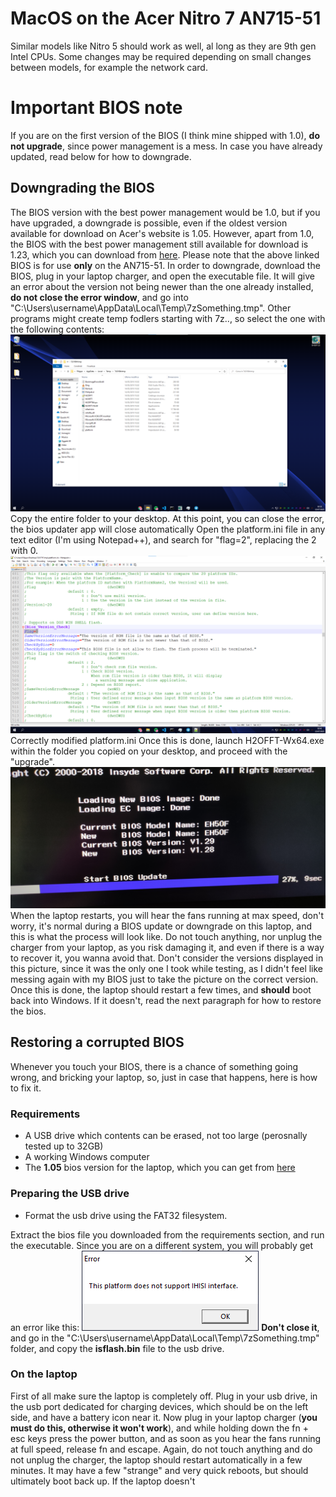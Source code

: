 # MacOS on the Acer Nitro 7 AN715-51
Similar models like Nitro 5 should work as well, al long as they are 9th gen Intel CPUs. Some changes may be required depending on small changes between models, for example the network card.
# Important BIOS note
If you are on the first version of the BIOS (I think mine shipped with 1.0), **do not upgrade**, since power management is a mess. In case you have already updated, read below for how to downgrade. 
## Downgrading the  BIOS
The BIOS version with the best power management would be 1.0, but if you have upgraded, a downgrade is possible, even if the oldest version available for download on Acer's website is 1.05.
However, apart from 1.0, the BIOS with the best power management still available for download is 1.23, which you can download from [here](https://global-download.acer.com/GDFiles/BIOS/BIOS/BIOS_Acer_1.23_A_A.zip?acerid=637091329613704278&Step1=NOTEBOOK&Step2=NITRO&Step3=NITRO%20AN715-51&OS=ALL&LC=it&BC=ACER&SC=EMEA_17). Please note that the above linked BIOS is for use **only** on the AN715-51. In order to downgrade, download the BIOS, plug in your laptop charger, and open the executable file. It will give an error about the version not being newer than the one already installed, **do not close the error window**, and go into "C:\Users\username\AppData\Local\Temp\7zSomething.tmp". Other programs might create temp fodlers starting with 7z.., so select the one with the following contents:
![Correct folder content screenshot](mdResources/tempfolder.png)
Copy the entire folder to your desktop. At this point, you can close the error, the bios updater app will close automatically
Open the platform.ini file in any text editor (I'm using Notepad++), and search for "flag=2", replacing the 2 with 0.
![Modified platform.ini](mdResources/platformini_correct.png)
Correctly modified platform.ini
Once this is done, launch H2OFFT-Wx64.exe within the folder you copied on your desktop, and proceed with the "upgrade".
![This is what the downgrade will look like](mdResources/downgrading.jpg)
When the laptop restarts, you will hear the fans running at max speed, don't worry, it's normal during a BIOS update or downgrade on this laptop, and this is what the process will look like. Do not touch anything, nor unplug the charger from your laptop, as you risk damaging it, and even if there is a way to recover it, you wanna avoid that.
Don't consider the versions displayed in this picture, since it was the only one I took while testing, as I didn't feel like messing again with my BIOS just to take the picture on the correct version.
Once this is done, the laptop should restart a few times, and **should** boot back into Windows.
If it doesn't, read the next paragraph for how to restore the bios.
## Restoring a corrupted BIOS
Whenever you touch your BIOS, there is a chance of something going wrong, and bricking your laptop, so, just in case that happens, here is how to fix it.
### Requirements
- A USB drive which contents can be erased, not too large (perosnally tested up to 32GB)
- A working Windows computer
- The **1.05** bios version for the laptop, which you can get from [here](https://global-download.acer.com/GDFiles/BIOS/BIOS/BIOS_Acer_1.05_A_A.zip?acerid=636965096230164725&Step1=NOTEBOOK&Step2=NITRO&Step3=NITRO%20AN715-51&OS=ALL&LC=it&BC=ACER&SC=EMEA_17)

### Preparing the USB drive
- Format the usb drive using the FAT32 filesystem.

Extract the bios file you downloaded from the requirements section, and run the executable. Since you are on a different system, you will probably get an error like this:
![Error message](mdResources/platformerror.png)
**Don't close it**, and go in the "C:\Users\username\AppData\Local\Temp\7zSomething.tmp" folder, and copy the **isflash.bin** file to the usb drive.
### On the laptop
First of all make sure the laptop is completely off. Plug in your usb drive, in the usb port dedicated for charging devices, which should be on the left side, and have a battery icon near it. Now plug in your laptop charger (**you must do this, otherwise it won't work**), and while holding down the fn + esc keys press the power button, and as soon as you hear the fans running at full speed, release fn and escape. 
Again, do not touch anything and do not unplug the charger, the laptop should restart automatically in a few minutes. It may have a few "strange" and very quick reboots, but should ultimately boot back up.
If the laptop doesn't 